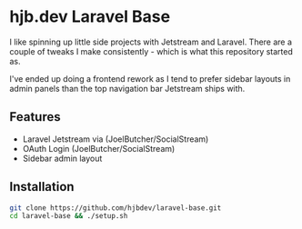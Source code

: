 # hjb.dev Laravel Base

I like spinning up little side projects with Jetstream and Laravel. There are a couple of tweaks I make consistently - which is what this repository started as.

I've ended up doing a frontend rework as I tend to prefer sidebar layouts in admin panels than the top navigation bar Jetstream ships with.

## Features

-   Laravel Jetstream via (JoelButcher/SocialStream)
-   OAuth Login (JoelButcher/SocialStream)
-   Sidebar admin layout

## Installation

```bash
git clone https://github.com/hjbdev/laravel-base.git
cd laravel-base && ./setup.sh
```
